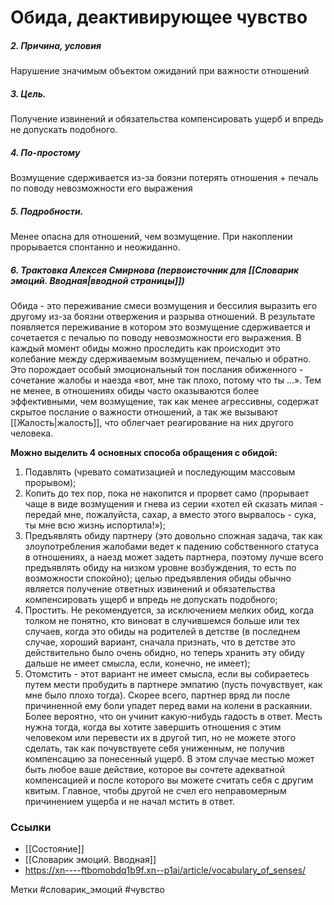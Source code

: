 #  Обида, деактивирующее чувство 

##### 2. Причина, условия
Нарушение значимым объектом ожиданий при важности отношений

##### 3. Цель.
Получение извинений и обязательства компенсировать ущерб и впредь не допускать подобного.

##### 4. По-простому
Возмущение сдерживается из-за боязни потерять отношения + печаль по поводу невозможности его выражения

##### 5. Подробности.
Менее опасна для отношений, чем возмущение. При накоплении прорывается спонтанно и неожиданно.

##### 6. Трактовка Алексея Смирнова (первоисточник для [[Словарик эмоций. Вводная|вводной страницы]])

Обида - это переживание смеси возмущения и бессилия выразить его другому из-за боязни отвержения и разрыва отношений. В результате появляется переживание в котором это возмущение сдерживается и сочетается с печалью по поводу невозможности его выражения. 
В каждый момент обиды можно проследить как происходит это колебание между сдерживаемым возмущением, печалью и обратно. Это порождает особый эмоциональный тон послания обиженного - сочетание жалобы и наезда «вот, мне так плохо, потому что ты ...». 
Тем не менее, в отношениях обиды часто оказываются более эффективными, чем возмущение, так как менее агрессивны, содержат скрытое послание о важности отношений, а так же вызывают [[Жалость|жалость]], что облегчает реагирование на них другого человека.  
  
**Можно выделить 4 основных способа обращения с обидой:**  
1) Подавлять (чревато соматизацией и последующим массовым прорывом);  
2) Копить до тех пор, пока не накопится и прорвет само (прорывает чаще в виде возмущения и гнева из серии «хотел ей сказать милая - передай мне, пожалуйста, сахар, а вместо этого вырвалось - сука, ты мне всю жизнь испортила!»);  
3) Предъявлять обиду партнеру (это довольно сложная задача, так как злоупотребления жалобами ведет к падению собственного статуса в отношениях, а наезд может задеть партнера, поэтому лучше всего предъявлять обиду на низком уровне возбуждения, то есть по возможности спокойно); целью предъявления обиды обычно является получение ответных извинений и обязательства компенсировать ущерб и впредь не допускать подобного;  
4) Простить. Не рекомендуется, за исключением мелких обид, когда толком не понятно, кто виноват в случившемся больше или тех случаев, когда это обиды на родителей в детстве (в последнем случае, хороший вариант, сначала признать, что в детстве это действительно было очень обидно, но теперь хранить эту обиду дальше не имеет смысла, если, конечно, не имеет);  
5) Отомстить - этот вариант не имеет смысла, если вы собираетесь путем мести пробудить в партнере эмпатию (пусть почувствует, как мне было плохо тогда). Скорее всего, партнер вряд ли после причиненной ему боли упадет перед вами на колени в раскаянии. Более вероятно, что он учинит какую-нибудь гадость в ответ. Месть нужна тогда, когда вы хотите завершить отношения с этим человеком или перевести их в другой тип, но не можете этого сделать, так как почувствуете себя униженным, не получив компенсацию за понесенный ущерб. В этом случае местью может быть любое ваше действие, которое вы сочтете адекватной компенсацией и после которого вы можете считать себя с другим квитым. Главное, чтобы другой не счел его неправомерным причинением ущерба и не начал мстить в ответ.


### Ссылки
- [[Состояние]]
- [[Словарик эмоций. Вводная]]
- https://xn----ftbomobdq1b9f.xn--p1ai/article/vocabulary_of_senses/

Метки #словарик_эмоций #чувство 


